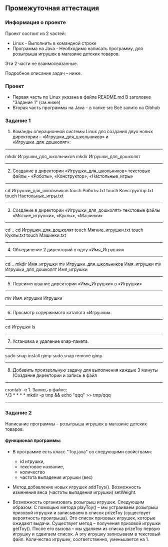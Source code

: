 ## Промежуточная аттестация

### Информация о проекте
Проект состоит из 2 частей:
 - Linux - Выполнить в командной строке
 - Программа на Java - Необходимо написать программу, для розыгрыша игрушек в магазине детских товаров.

Эти 2 части не взаимосвязанные. 
 
Подробное описание задач – ниже.

### Проект
 - Первая часть по Linux указана в файле README.md В заголовке "Задание 1" (см.ниже) 
 - Вторая часть программы на Java –  в папке src
 Всё залито на Gibhub

### Задание 1 

1)   Команды операционной системы Linux для создания двух новых директории – «Игрушки_для_школьников» и «Игрушки_для_дошколят»:
__________________________________
   mkdir Игрушки_для_школьников
   mkdir Игрушки_для_дошколят
__________________________________
2)   Создание в директории «Игрушки_для_школьников» текстовые файлы - «Роботы», «Конструктор», «Настольные_игры»
   ________________________________
   cd Игрушки_для_школьников
   touch Роботы.txt
   touch Конструктор.txt
   touch Настольные_игры.txt
   ________________________________
3)    Создание в директории «Игрушки_для_дошколят» текстовые файлы «Мягкие_игрушки», «Куклы», «Машинки»
   ________________________________
   cd ..
   cd Игрушки_для_дошколят
   touch Мягкие_игрушки.txt
   touch Куклы.txt
   touch Машинки.txt
   ________________________________
4)   Объединение 2 директорий в одну «Имя_Игрушки»
   ________________________________
   cd ..
   mkdir Имя_игрушки
   mv Игрушки_для_школьников Имя_игрушки
   mv Игрушки_для_дошколят Имя_игрушки
   ________________________________
5)   Переименование директории «Имя_Игрушки» в «Игрушки»
   ________________________________
   mv Имя_игрушки Игрушки
   ________________________________
6)   Просмотр содержимого каталога «Игрушки».
   ________________________________
   cd Игрушки
   ls
   ________________________________
7)   Установка и удаление snap-пакета.
   ________________________________
   sudo snap install gimp
   sudo snap remove gimp
   ________________________________
8)   Добавить произвольную задачу для выполнения каждые 3 минуты (Создание директории  и запись в файл
   ________________________________
   crontab -e
   1.
   Запись в файле:   
      */3 * * * * mkdir -p tmp && echo "qqq" >> tmp/qqq
   ________________________________

### Задание 2

Написание программы – розыгрыша игрушек в магазине детских товаров.

#### функционал программы:
 - В программе есть класс "Toy.java" со следующими свойствами:
    
    - id игрушки,
    - текстовое название,
    - количество
    - частота выпадения игрушки (вес)

 - Метод добавление новых игрушек addToys(). Возможность изменения веса (частоты выпадения игрушки) setWeight.

 - Возможность организовать розыгрыш игрушек.
Следующим образом:
С помощью метода playToy() – мы устраиваем розыгрыш призовой игрушки и записываем в список prizeToy (существует вероятность проигрыша).
Это список призовых игрушек, которые ожидают выдачи.
Существует метод – получения призовой игрушки getToy().
После его вызова – мы удаляем из списка prizeToy первую игрушку и сдвигаем список. А эту игрушку записываем в текстовый файл.
Количество игрушек, соответственно, уменьшается на 1.